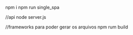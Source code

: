 npm i
npm run single_spa

//api
 node server.js

 //frameworks para poder gerar os arquivos
 npm rum build